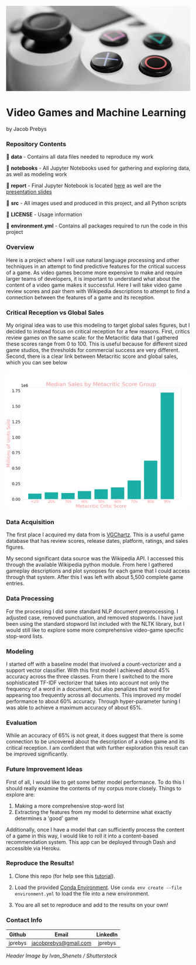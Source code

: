 ![controller](./src/figures/header.png)

# Video Games and Machine Learning

by Jacob Prebys

### Repository Contents



📁 **data** 
    - Contains all data files needed to reproduce my work

📁 **notebooks**
        - All Jupyter Notebooks used for gathering and exploring data, as well as modeling work 

📁 **report** - Final Jupyter Notebook is located [here](./report/final_report.ipynb) as well are the [presentation slides](./report/final_presentation.pptx)

📁 **src** - All images used and produced in this project, and all Python scripts

📝 **LICENSE** - Usage information

📝 **environment.yml** - Contains all packages required to run the code in this project

### Overview

Here is a project where I will use natural language processing and other techniques in an attempt to find predictive features for the critical success of a game. As video games become more expensive to make and require larger teams of developers, it is important to understand what about the content of a video game makes it successful. Here I will take video game review scores and pair them with Wikipedia descriptions to attempt to find a connection between the features of a game and its reception.

### Critical Reception vs Global Sales

My original idea was to use this modeling to target global sales figures, but I decided to instead focus on critical reception for a few reasons. First, critics review games on the same scale: for the Metacritic data that I gathered these scores range from 0 to 100. This is useful because for different sized game studios, the thresholds for commercial success are very different. Second, there is a clear link between Metacritic score and global sales, which you can see below 

![Critic Score vs Global Sales](./src/figures/median_sales.png)

### Data Acquisition

The first place I acquired my data from is [VGChartz](https://www.vgchartz.com/gamedb/). This is a useful game database that has review scores, release dates, platform, ratings, and sales figures.

My second significant data source was the Wikipedia API. I accessed this through the available Wikipedia python module. From here I gathered gameplay descriptions and plot synopses for each game that I could access through that system. After this I was left with about 5,500 complete game entries.

### Data Processing

For the processing I did some standard NLP document preprocessing. I adjusted case, removed punctuation, and removed stopwords. I have just been using the standard stopword list included with the NLTK library, but I would still like to explore some more comprehensive video-game specific stop-word lists.

### Modeling

I started off with a baseline model that involved a count-vectorizer and a support vector classifier. With this first model I achieved about 45% accuracy across the three classes. From there I switched to the more sophisticated TF-IDF vectorizer that takes into account not only the frequency of a word in a document, but also penalizes that word for appearing too frequently across all documents. This improved my model performance to about 60% accuracy. Through hyper-parameter tuning I was able to achieve a maximum accuracy of about 65%.


### Evaluation

While an accuracy of 65% is not great, it does suggest that there is some connection to be uncovered about the description of a video game and its critical reception. I am confident that with further exploration this result can be improved significantly. 

### Future Improvement Ideas

First of all, I would like to get some better model performance. To do this I should really examine the contents of my corpus more closely. Things to explore are:

1. Making a more comprehensive stop-word list
2. Extracting the features from my model to determine what exactly determines a 'good' game

Additionally, once I have a model that can sufficiently process the content of a game in this way, I would like to roll it into a content-based recommendation system. This app can be deployed through Dash and accessible via Heroku.

### Reproduce the Results!
1. Clone this repo (for help see this [tutorial](https://help.github.com/articles/cloning-a-repository/)).


2. Load the provided [Conda Environment](./environment.yml). Use ``conda env create --file environment.yml`` to load the file into a new environment.


3. You are all set to reproduce and add to the results on your own! 




### Contact Info

|  Github |        Email        | LinkedIn |
|:-------:|:-------------------:|:--------:|
| jprebys | jacobprebys@gmail.com |  jprebys |  
  
    
    
  




*Header Image by Ivan_Shenets / Shutterstock*
